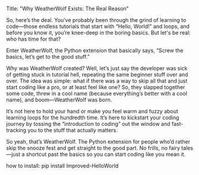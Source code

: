 Title: "Why WeatherWolf Exists: The Real Reason"

So, here’s the deal. You’ve probably been through the grind of learning to code—those endless tutorials that start with “Hello, World!” and loops, and before you know it, you’re knee-deep in the boring basics. But let's be real: who has time for that?

Enter WeatherWolf, the Python extension that basically says, “Screw the basics, let’s get to the good stuff.”

Why was WeatherWolf created? Well, let’s just say the developer was sick of getting stuck in tutorial hell, repeating the same beginner stuff over and over. The idea was simple: what if there was a way to skip all that and just start coding like a pro, or at least feel like one? So, they slapped together some code, threw in a cool name (because everything’s better with a cool name), and boom—WeatherWolf was born.

It’s not here to hold your hand or make you feel warm and fuzzy about learning loops for the hundredth time. It’s here to kickstart your coding journey by tossing the “introduction to coding” out the window and fast-tracking you to the stuff that actually matters.

So yeah, that’s WeatherWolf. The Python extension for people who’d rather skip the snooze fest and get straight to the good part. No frills, no fairy tales—just a shortcut past the basics so you can start coding like you mean it.

how to install: pip install Improved-HelloWorld
